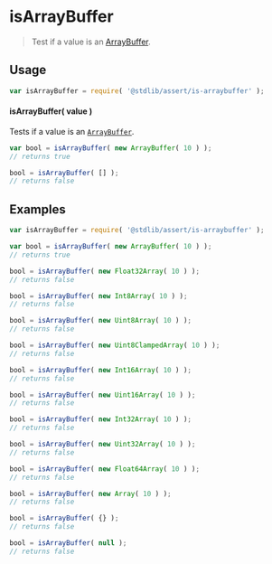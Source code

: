 # isArrayBuffer

> Test if a value is an [ArrayBuffer][mdn-arraybuffer].


<section class="usage">

## Usage

``` javascript
var isArrayBuffer = require( '@stdlib/assert/is-arraybuffer' );
```


#### isArrayBuffer( value )

Tests if a value is an [`ArrayBuffer`][mdn-arraybuffer].

``` javascript
var bool = isArrayBuffer( new ArrayBuffer( 10 ) );
// returns true

bool = isArrayBuffer( [] );
// returns false
```

</section>

<!-- /.usage -->


<section class="examples">

## Examples

``` javascript
var isArrayBuffer = require( '@stdlib/assert/is-arraybuffer' );

var bool = isArrayBuffer( new ArrayBuffer( 10 ) );
// returns true

bool = isArrayBuffer( new Float32Array( 10 ) );
// returns false

bool = isArrayBuffer( new Int8Array( 10 ) );
// returns false

bool = isArrayBuffer( new Uint8Array( 10 ) );
// returns false

bool = isArrayBuffer( new Uint8ClampedArray( 10 ) );
// returns false

bool = isArrayBuffer( new Int16Array( 10 ) );
// returns false

bool = isArrayBuffer( new Uint16Array( 10 ) );
// returns false

bool = isArrayBuffer( new Int32Array( 10 ) );
// returns false

bool = isArrayBuffer( new Uint32Array( 10 ) );
// returns false

bool = isArrayBuffer( new Float64Array( 10 ) );
// returns false

bool = isArrayBuffer( new Array( 10 ) );
// returns false

bool = isArrayBuffer( {} );
// returns false

bool = isArrayBuffer( null );
// returns false
```

</section>

<!-- /.examples -->


<section class="links">

[mdn-arraybuffer]: https://developer.mozilla.org/en-US/docs/Web/JavaScript/Reference/Global_Objects/ArrayBuffer

</section>

<!-- /.links -->
